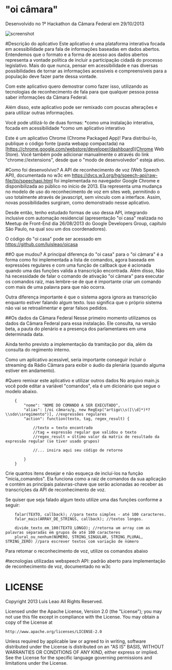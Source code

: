 "oi câmara"
===========

Desenvolvido no 1º Hackathon da Câmara Federal em 29/10/2013

![screenshot](https://raw.github.com/luisleao/oicamara/master/docs/screen_0.png)


#Descrição do aplicativo
Este aplicativo é uma plataforma interativa focada em acessibilidade para fala de informações baseadas em dados abertos.
Entendemos que o formato e a forma de acesso aos dados abertos representa a vontade política de incluir a participação cidadã do processo legislativo. Mais do que nunca, pensar em acessibilidade e nas diversas possibilidades de tornar as informações acessíveis e compreensíveis para a população deve fazer parte dessa vontade.

Com este aplicativo quero demostrar como fazer isso, utilizando as tecnologias de reconhecimento de fala para que qualquer pessoa possa saber informações da Câmara Federal.

Além disso, este aplicativo pode ser remixado com poucas alterações e para utilizar outras informações.


Você pode utilizá-lo de duas formas:
*como uma instalação interativa, focada em acessibilidade
*como um aplicativo interativo

Este é um aplicativo Chrome (Chrome Packaged App)!
Para distribuí-lo, publique o código fonte (pasta webapp compactada) na [https://chrome.google.com/webstore/developer/dashboard](Chrome Web Store). Você também pode adicionar manualmente o através do link "chrome://extensions", desde que o "modo de desenvolvedor" esteja ativo.



#Como foi desenvolvivo?
A API de reconhecimento de voz (Web Speech API), documentada no w3c em https://dvcs.w3.org/hg/speech-api/raw-file/tip/speechapi.html foi implementada no navegador Google Chrome e disponibilizada ao público no início de 2013. Ela representa uma mudança no modelo de uso do reconhecimento de voz em sites web, permitindo o uso totalmente através de javascript, sem vínculo com a interface. Assim, novas possibilidades surgiram, como demonstrado nesse aplicativo.

Desde então, tenho estudado formas de uso dessa API, integrando inclusive com automação residencial (apresentação "oi casa" realizada no Meetup de Front-End dia 26/08/2013 do Google Developers Group, capítulo São Paulo, na qual sou um dos coordenadores).

O código do "oi casa" pode ser acessado em https://github.com/luisleao/oicasa


##O que mudou?
A principal diferença do "oi casa" para o "oi câmara" é a forma como foi implementada a lista de comandos, agora baseada em expressões regulares e com uma função de callback que é acionada quando uma das funções valida a transcrição encontrada. Além disso, Não há necessidade de falar o comando de ativação "oi câmara" para executar os comandos raiz, mas lembre-se de que é importante criar um comando com mais de uma palavra para que não ocorra. 

Outra diferença importante é que o sistema agora ignora as transcrição enquanto estiver falando algum texto. Isso significa que o próprio sistema não vai se retroalimentar e gerar falsos pedidos.


##Os dados da Câmara Federal
Nesse primeiro momento utilizamos os dados da Câmara Federal para essa instalação. Ele consulta, na versão beta, a pauta do plenário e a presença dos parlamentares em uma determinada data.

Ainda tenho previsto a implementação da tramitação por dia, além da consulta do regimento interno.

Como um aplicativo acessível, seria importante conseguir incluir o streaming da Rádio Câmara para exibir o áudio da plenária (quando alguma estiver em andamento).




#Quero remixar este aplicativo e utilizar outros dados
No arquivo main.js você pode editar a variável "comandos", ela é um dicionário que segue o modelo abaixo.

```
	{
		"nome": "NOME DO COMANDO A SER EXECUTADO",
		"alias": [/oi câmara/g, new RegExp("artigo\\s([\\d]*)º?\\sdo\\sregimento")], //expressões regulares
		"action": function(texto, tag, regex_result) {
			
			//texto = texto encontrado
			//tag = expressão regular que validou o texto
			//regex_result = último valor da matrix de resultado da expressão regular (se tiver usado grupos)

			//... insira aqui seu código de retorno

		}
	}
```

Crie quantos itens desejar e não esqueça de incluí-los na função "inicia_comandos". Ela funciona como a raiz de comandos da sua aplicação e contém as principais palavras-chave que serão acionadas ao receber as transcrições da API de reconhecimento de voz.

Se quiser que seja falado algum texto utilize uma das funções conforme a seguir:


```
	falar(TEXTO, callback); //para texto simples - até 100 caracteres.
	falar_mais(ARRAY_DE_STRINGS, callback); //textos longos.

	divide_texto_em_100(TEXTO_LONGO); //retorna um array com as palavras separadas em grupos de até 100 caracteres
	plural_ou_nenhum(NUMERO, STRING_SINGULAR, STRING_PLURAL, STRING_ZERO) //para escrever textos com variação de número
```





Para retomar o reconhecimento de voz, utilize os comandos abaixo





#tecnologias utilizadas
webspeech API: padrão aberto para implementação de reconhecimento de voz, documentado no w3c













LICENSE
=======

Copyright 2013 Luis Leao All Rights Reserved.

Licensed under the Apache License, Version 2.0 (the "License");
you may not use this file except in compliance with the License.
You may obtain a copy of the License at

    http://www.apache.org/licenses/LICENSE-2.0

Unless required by applicable law or agreed to in writing, software
distributed under the License is distributed on an "AS IS" BASIS,
WITHOUT WARRANTIES OR CONDITIONS OF ANY KIND, either express or implied.
See the License for the specific language governing permissions and
limitations under the License.

